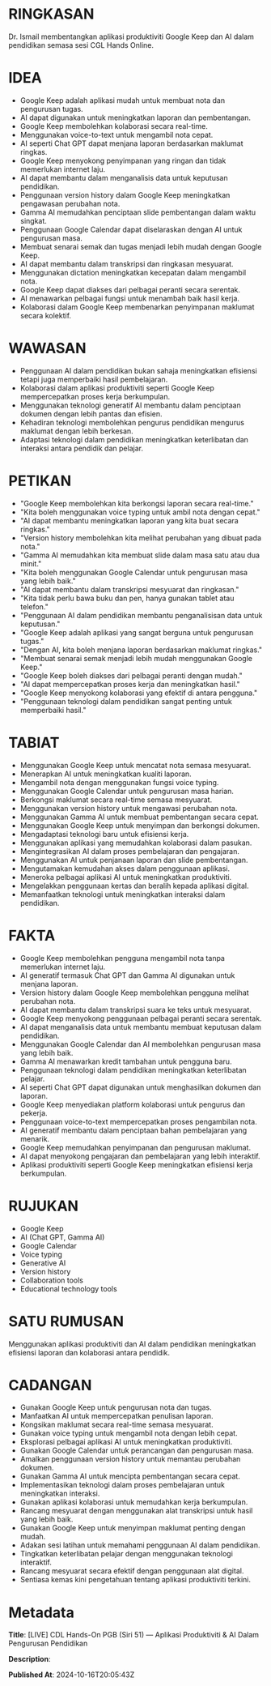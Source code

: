 # RINGKASAN
Dr. Ismail membentangkan aplikasi produktiviti Google Keep dan AI dalam pendidikan semasa sesi CGL Hands Online.

# IDEA
- Google Keep adalah aplikasi mudah untuk membuat nota dan pengurusan tugas.
- AI dapat digunakan untuk meningkatkan laporan dan pembentangan.
- Google Keep membolehkan kolaborasi secara real-time.
- Menggunakan voice-to-text untuk mengambil nota cepat.
- AI seperti Chat GPT dapat menjana laporan berdasarkan maklumat ringkas.
- Google Keep menyokong penyimpanan yang ringan dan tidak memerlukan internet laju.
- AI dapat membantu dalam menganalisis data untuk keputusan pendidikan.
- Penggunaan version history dalam Google Keep meningkatkan pengawasan perubahan nota.
- Gamma AI memudahkan penciptaan slide pembentangan dalam waktu singkat.
- Penggunaan Google Calendar dapat diselaraskan dengan AI untuk pengurusan masa.
- Membuat senarai semak dan tugas menjadi lebih mudah dengan Google Keep.
- AI dapat membantu dalam transkripsi dan ringkasan mesyuarat.
- Menggunakan dictation meningkatkan kecepatan dalam mengambil nota.
- Google Keep dapat diakses dari pelbagai peranti secara serentak.
- AI menawarkan pelbagai fungsi untuk menambah baik hasil kerja.
- Kolaborasi dalam Google Keep membenarkan penyimpanan maklumat secara kolektif.

# WAWASAN
- Penggunaan AI dalam pendidikan bukan sahaja meningkatkan efisiensi tetapi juga memperbaiki hasil pembelajaran.
- Kolaborasi dalam aplikasi produktiviti seperti Google Keep mempercepatkan proses kerja berkumpulan.
- Menggunakan teknologi generatif AI membantu dalam penciptaan dokumen dengan lebih pantas dan efisien.
- Kehadiran teknologi membolehkan pengurus pendidikan mengurus maklumat dengan lebih berkesan.
- Adaptasi teknologi dalam pendidikan meningkatkan keterlibatan dan interaksi antara pendidik dan pelajar.

# PETIKAN
- "Google Keep membolehkan kita berkongsi laporan secara real-time."
- "Kita boleh menggunakan voice typing untuk ambil nota dengan cepat."
- "AI dapat membantu meningkatkan laporan yang kita buat secara ringkas."
- "Version history membolehkan kita melihat perubahan yang dibuat pada nota."
- "Gamma AI memudahkan kita membuat slide dalam masa satu atau dua minit."
- "Kita boleh menggunakan Google Calendar untuk pengurusan masa yang lebih baik."
- "AI dapat membantu dalam transkripsi mesyuarat dan ringkasan."
- "Kita tidak perlu bawa buku dan pen, hanya gunakan tablet atau telefon."
- "Penggunaan AI dalam pendidikan membantu penganalisisan data untuk keputusan."
- "Google Keep adalah aplikasi yang sangat berguna untuk pengurusan tugas."
- "Dengan AI, kita boleh menjana laporan berdasarkan maklumat ringkas."
- "Membuat senarai semak menjadi lebih mudah menggunakan Google Keep."
- "Google Keep boleh diakses dari pelbagai peranti dengan mudah."
- "AI dapat mempercepatkan proses kerja dan meningkatkan hasil."
- "Google Keep menyokong kolaborasi yang efektif di antara pengguna."
- "Penggunaan teknologi dalam pendidikan sangat penting untuk memperbaiki hasil."

# TABIAT
- Menggunakan Google Keep untuk mencatat nota semasa mesyuarat.
- Menerapkan AI untuk meningkatkan kualiti laporan.
- Mengambil nota dengan menggunakan fungsi voice typing.
- Menggunakan Google Calendar untuk pengurusan masa harian.
- Berkongsi maklumat secara real-time semasa mesyuarat.
- Menggunakan version history untuk mengawasi perubahan nota.
- Menggunakan Gamma AI untuk membuat pembentangan secara cepat.
- Menggunakan Google Keep untuk menyimpan dan berkongsi dokumen.
- Mengadaptasi teknologi baru untuk efisiensi kerja.
- Menggunakan aplikasi yang memudahkan kolaborasi dalam pasukan.
- Mengintegrasikan AI dalam proses pembelajaran dan pengajaran.
- Menggunakan AI untuk penjanaan laporan dan slide pembentangan.
- Mengutamakan kemudahan akses dalam penggunaan aplikasi.
- Meneroka pelbagai aplikasi AI untuk meningkatkan produktiviti.
- Mengelakkan penggunaan kertas dan beralih kepada aplikasi digital.
- Memanfaatkan teknologi untuk meningkatkan interaksi dalam pendidikan.

# FAKTA
- Google Keep membolehkan pengguna mengambil nota tanpa memerlukan internet laju.
- AI generatif termasuk Chat GPT dan Gamma AI digunakan untuk menjana laporan.
- Version history dalam Google Keep membolehkan pengguna melihat perubahan nota.
- AI dapat membantu dalam transkripsi suara ke teks untuk mesyuarat.
- Google Keep menyokong penggunaan pelbagai peranti secara serentak.
- AI dapat menganalisis data untuk membantu membuat keputusan dalam pendidikan.
- Menggunakan Google Calendar dan AI membolehkan pengurusan masa yang lebih baik.
- Gamma AI menawarkan kredit tambahan untuk pengguna baru.
- Penggunaan teknologi dalam pendidikan meningkatkan keterlibatan pelajar.
- AI seperti Chat GPT dapat digunakan untuk menghasilkan dokumen dan laporan.
- Google Keep menyediakan platform kolaborasi untuk pengurus dan pekerja.
- Penggunaan voice-to-text mempercepatkan proses pengambilan nota.
- AI generatif membantu dalam penciptaan bahan pembelajaran yang menarik.
- Google Keep memudahkan penyimpanan dan pengurusan maklumat.
- AI dapat menyokong pengajaran dan pembelajaran yang lebih interaktif.
- Aplikasi produktiviti seperti Google Keep meningkatkan efisiensi kerja berkumpulan.

# RUJUKAN
- Google Keep
- AI (Chat GPT, Gamma AI)
- Google Calendar
- Voice typing
- Generative AI
- Version history
- Collaboration tools
- Educational technology tools

# SATU RUMUSAN
Menggunakan aplikasi produktiviti dan AI dalam pendidikan meningkatkan efisiensi laporan dan kolaborasi antara pendidik.

# CADANGAN
- Gunakan Google Keep untuk pengurusan nota dan tugas.
- Manfaatkan AI untuk mempercepatkan penulisan laporan.
- Kongsikan maklumat secara real-time semasa mesyuarat.
- Gunakan voice typing untuk mengambil nota dengan lebih cepat.
- Eksplorasi pelbagai aplikasi AI untuk meningkatkan produktiviti. 
- Gunakan Google Calendar untuk perancangan dan pengurusan masa.
- Amalkan penggunaan version history untuk memantau perubahan dokumen.
- Gunakan Gamma AI untuk mencipta pembentangan secara cepat.
- Implementasikan teknologi dalam proses pembelajaran untuk meningkatkan interaksi.
- Gunakan aplikasi kolaborasi untuk memudahkan kerja berkumpulan.
- Rancang mesyuarat dengan menggunakan alat transkripsi untuk hasil yang lebih baik.
- Gunakan Google Keep untuk menyimpan maklumat penting dengan mudah.
- Adakan sesi latihan untuk memahami penggunaan AI dalam pendidikan.
- Tingkatkan keterlibatan pelajar dengan menggunakan teknologi interaktif.
- Rancang mesyuarat secara efektif dengan penggunaan alat digital.
- Sentiasa kemas kini pengetahuan tentang aplikasi produktiviti terkini.

# Metadata
**Title**: [LIVE] CDL Hands-On PGB (Siri 51) — Aplikasi Produktiviti & AI Dalam Pengurusan Pendidikan

**Description**: 

**Published At**: 2024-10-16T20:05:43Z